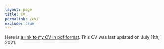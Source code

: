 ```yaml
---
layout: page
title: CV
permalink: /cv/
exclude: true
---
```


Here is [a link to my CV in pdf format](https://laurestine.github.io/LBradfordCV.pdf). This CV was last updated on July 11th, 2021.
